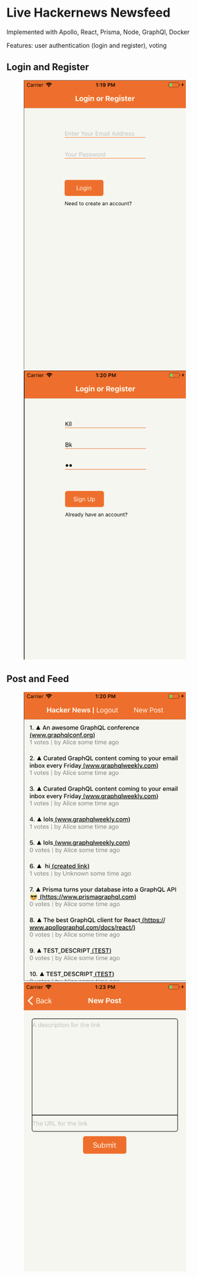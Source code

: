 # Live Hackernews Newsfeed

Implemented with Apollo, React, Prisma, Node, GraphQl, Docker

Features: user authentication (login and register), voting

## Login and Register
<figure class="half">
   <a href="https://github.com/hwanggit/Hackernews-clone/blob/master/Views/Login.png"><img height = "667" width = "375" src="https://github.com/hwanggit/Hackernews-clone/blob/master/Views/Login.png"></a>
   <a href="https://github.com/hwanggit/Hackernews-clone/blob/master/Views/Signup.png"><img height = "667" width = "375" src="https://github.com/hwanggit/Hackernews-clone/blob/master/Views/Signup.png"></a>
</figure>

## Post and Feed
<figure class="half">
      <a href="https://github.com/hwanggit/Hackernews-clone/blob/master/Views/newpost.png"><img height = "667" width = "375" src="https://github.com/hwanggit/Hackernews-clone/blob/master/Views/newpost.png"></a>
   <a href="https://github.com/hwanggit/Hackernews-clone/blob/master/Views/Screen%20Shot%202019-08-06%20at%201.23.02%20PM.png"><img height = "667" width = "375" src="https://github.com/hwanggit/Hackernews-clone/blob/master/Views/Screen%20Shot%202019-08-06%20at%201.23.02%20PM.png"></a>
</figure>
